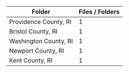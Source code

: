| Folder                |   Files / Folders |
|-----------------------|-------------------|
| Providence County, RI |                 1 |
| Bristol County, RI    |                 1 |
| Washington County, RI |                 1 |
| Newport County, RI    |                 1 |
| Kent County, RI       |                 1 |